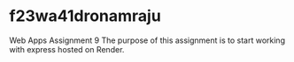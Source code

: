 # f23wa41dronamraju

Web Apps Assignment 9
The purpose of this assignment is to start working with express hosted on Render.
